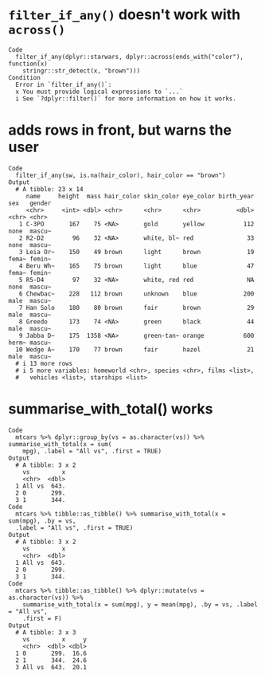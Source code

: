 # `filter_if_any()` doesn't work with `across()`

    Code
      filter_if_any(dplyr::starwars, dplyr::across(ends_with("color"), function(x)
        stringr::str_detect(x, "brown")))
    Condition
      Error in `filter_if_any()`:
      x You must provide logical expressions to `...`
      i See `?dplyr::filter()` for more information on how it works.

# adds rows in front, but warns the user

    Code
      filter_if_any(sw, is.na(hair_color), hair_color == "brown")
    Output
      # A tibble: 23 x 14
         name     height  mass hair_color skin_color eye_color birth_year sex   gender
         <chr>     <int> <dbl> <chr>      <chr>      <chr>          <dbl> <chr> <chr> 
       1 C-3PO       167    75 <NA>       gold       yellow           112 none  mascu~
       2 R2-D2        96    32 <NA>       white, bl~ red               33 none  mascu~
       3 Leia Or~    150    49 brown      light      brown             19 fema~ femin~
       4 Beru Wh~    165    75 brown      light      blue              47 fema~ femin~
       5 R5-D4        97    32 <NA>       white, red red               NA none  mascu~
       6 Chewbac~    228   112 brown      unknown    blue             200 male  mascu~
       7 Han Solo    180    80 brown      fair       brown             29 male  mascu~
       8 Greedo      173    74 <NA>       green      black             44 male  mascu~
       9 Jabba D~    175  1358 <NA>       green-tan~ orange           600 herm~ mascu~
      10 Wedge A~    170    77 brown      fair       hazel             21 male  mascu~
      # i 13 more rows
      # i 5 more variables: homeworld <chr>, species <chr>, films <list>,
      #   vehicles <list>, starships <list>

# summarise_with_total() works

    Code
      mtcars %>% dplyr::group_by(vs = as.character(vs)) %>% summarise_with_total(x = sum(
        mpg), .label = "All vs", .first = TRUE)
    Output
      # A tibble: 3 x 2
        vs         x
        <chr>  <dbl>
      1 All vs  643.
      2 0       299.
      3 1       344.
    Code
      mtcars %>% tibble::as_tibble() %>% summarise_with_total(x = sum(mpg), .by = vs,
      .label = "All vs", .first = TRUE)
    Output
      # A tibble: 3 x 2
        vs         x
        <chr>  <dbl>
      1 All vs  643.
      2 0       299.
      3 1       344.
    Code
      mtcars %>% tibble::as_tibble() %>% dplyr::mutate(vs = as.character(vs)) %>%
        summarise_with_total(x = sum(mpg), y = mean(mpg), .by = vs, .label = "All vs",
        .first = F)
    Output
      # A tibble: 3 x 3
        vs         x     y
        <chr>  <dbl> <dbl>
      1 0       299.  16.6
      2 1       344.  24.6
      3 All vs  643.  20.1

